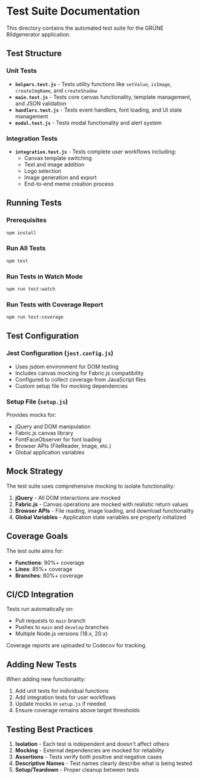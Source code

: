 # Test Suite Documentation

This directory contains the automated test suite for the GRÜNE Bildgenerator application.

## Test Structure

### Unit Tests
- **`helpers.test.js`** - Tests utility functions like `setValue`, `isImage`, `createImgName`, and `createShadow`
- **`main.test.js`** - Tests core canvas functionality, template management, and JSON validation
- **`handlers.test.js`** - Tests event handlers, font loading, and UI state management
- **`modal.test.js`** - Tests modal functionality and alert system

### Integration Tests
- **`integration.test.js`** - Tests complete user workflows including:
  - Canvas template switching
  - Text and image addition
  - Logo selection
  - Image generation and export
  - End-to-end meme creation process

## Running Tests

### Prerequisites
```bash
npm install
```

### Run All Tests
```bash
npm test
```

### Run Tests in Watch Mode
```bash
npm run test:watch
```

### Run Tests with Coverage Report
```bash
npm run test:coverage
```

## Test Configuration

### Jest Configuration (`jest.config.js`)
- Uses jsdom environment for DOM testing
- Includes canvas mocking for Fabric.js compatibility
- Configured to collect coverage from JavaScript files
- Custom setup file for mocking dependencies

### Setup File (`setup.js`)
Provides mocks for:
- jQuery and DOM manipulation
- Fabric.js canvas library
- FontFaceObserver for font loading
- Browser APIs (FileReader, Image, etc.)
- Global application variables

## Mock Strategy

The test suite uses comprehensive mocking to isolate functionality:

1. **jQuery** - All DOM interactions are mocked
2. **Fabric.js** - Canvas operations are mocked with realistic return values
3. **Browser APIs** - File reading, image loading, and download functionality
4. **Global Variables** - Application state variables are properly initialized

## Coverage Goals

The test suite aims for:
- **Functions**: 90%+ coverage
- **Lines**: 85%+ coverage
- **Branches**: 80%+ coverage

## CI/CD Integration

Tests run automatically on:
- Pull requests to `main` branch
- Pushes to `main` and `develop` branches
- Multiple Node.js versions (18.x, 20.x)

Coverage reports are uploaded to Codecov for tracking.

## Adding New Tests

When adding new functionality:

1. Add unit tests for individual functions
2. Add integration tests for user workflows
3. Update mocks in `setup.js` if needed
4. Ensure coverage remains above target thresholds

## Testing Best Practices

1. **Isolation** - Each test is independent and doesn't affect others
2. **Mocking** - External dependencies are mocked for reliability
3. **Assertions** - Tests verify both positive and negative cases
4. **Descriptive Names** - Test names clearly describe what is being tested
5. **Setup/Teardown** - Proper cleanup between tests